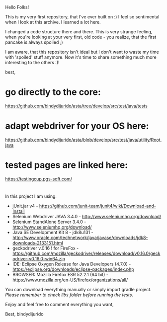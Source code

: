 Hello Folks!

This is my very first repository, that I've ever built on :) I feel so sentimental when I look at this archive. I learned a lot here.

I changed a code structure there and there. This is very strange feeling, when you're looking at your very first, old code - you realize, that the first pancake is always spoiled ;)

I am aware, that this repository isn't ideal but I don't want to waste my time with 'spoiled' stuff anymore. 
Now it's time to share something much more interesting to the others :)!

best,

# go directly to the core:

https://github.com/bindydijurido/asta/tree/develop/src/test/java/tests

# adapt webdriver for your OS here:

https://github.com/bindydijurido/asta/blob/develop/src/test/java/utility/Root.java

# tested pages are linked here: 

https://testingcup.pgs-soft.com/

#

In this project I am using: 

- jUnit.jar v4 - https://github.com/junit-team/junit4/wiki/Download-and-Install
- Selenium Webdriver JAVA 3.4.0 - http://www.seleniumhq.org/download/
- Selenium StandAlone Server 3.4.0 - http://www.seleniumhq.org/download/
- Java SE Development Kit 8 - jdk8u131 - http://www.oracle.com/technetwork/java/javase/downloads/jdk8-downloads-2133151.html
- geckodriver v.0.16 ! for FireFox - https://github.com/mozilla/geckodriver/releases/download/v0.16.0/geckodriver-v0.16.0-win64.zip
- IDE: Eclipse Oxygen Release for Java Developers (4.7.0) - https://eclipse.org/downloads/eclipse-packages/index.php
- BROWSER: Mozilla Firefox ESR 52.2.1 (64 bit) - https://www.mozilla.org/en-US/firefox/organizations/all/

You can download everything manually or simply import gradle project. *Please remember to check libs folder before running the tests*.

Enjoy and feel free to comment everything you want,

Best,
bindydijurido
